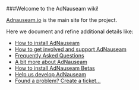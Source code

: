 ###Welcome to the AdNauseam wiki!

[Adnauseam.io](http://adnauseam.io) is the main site for the project.

Here we document and refine additional details like:

- [How to install AdNauseam](https://github.com/dhowe/AdNauseam/wiki/Help)
- [How to get involved and support AdNauseam](https://github.com/dhowe/AdNauseam/wiki/Help)
- [Frequently Asked Questions](https://github.com/dhowe/AdNauseam/wiki/FAQ)
- [A bit more about AdNauseam](https://github.com/dhowe/AdNauseam/wiki/About-AdNauseum)
- [How to install AdNauseam Betas](https://github.com/dhowe/AdNauseam/wiki/Installing-AdNauseam)
- [Help us develop AdNauseam](https://github.com/dhowe/AdNauseam/wiki/Building-AdNauseam-from-source-(for-developers))
- [Found a problem? Create a ticket...](https://github.com/dhowe/AdNauseam/issues)